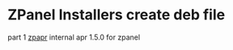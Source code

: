 # ZPanel Installers create deb file

part 1 <a href="https://github.com/zpanel/installers/tree/master/install/Ubuntu-12_04/create-deb-file/zpapr" target="_black">zpapr</a> internal apr 1.5.0 for zpanel
